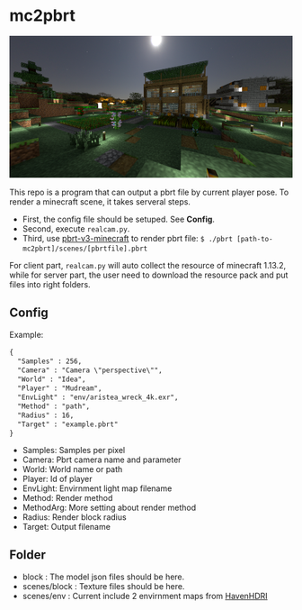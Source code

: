 # mc2pbrt

![](pbrt.png)

This repo is a program that can output a pbrt file by current player pose.
To render a minecraft scene, it takes serveral steps.

* First, the config file should be setuped. See **Config**.
* Second, execute `realcam.py`.
* Third, use [pbrt-v3-minecraft](https://github.com/PbrtCraft/pbrt-v3-minecraft) to render pbrt file:
    `$ ./pbrt [path-to-mc2pbrt]/scenes/[pbrtfile].pbrt`

For client part, `realcam.py` will auto collect the resource of minecraft 1.13.2,
while for server part, the user need to download the resource pack and put files into right folders.

## Config

Example:

```
{
  "Samples" : 256,
  "Camera" : "Camera \"perspective\"",
  "World" : "Idea",
  "Player" : "Mudream",
  "EnvLight" : "env/aristea_wreck_4k.exr",
  "Method" : "path",
  "Radius" : 16,
  "Target" : "example.pbrt"
}
```

* Samples: Samples per pixel
* Camera: Pbrt camera name and parameter
* World: World name or path
* Player: Id of player
* EnvLight: Envirnment light map filename
* Method: Render method
* MethodArg: More setting about render method
* Radius: Render block radius
* Target: Output filename

## Folder

* block : The model json files should be here.
* scenes/block : Texture files should be here.
* scenes/env   : Current include 2 envirnment maps from [HavenHDRI](https://hdrihaven.com/hdris/)

